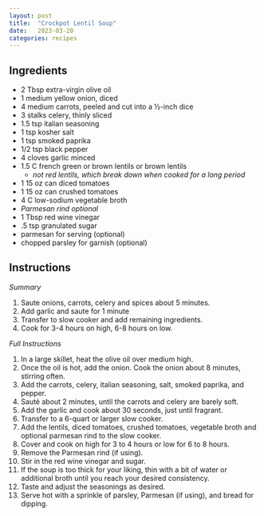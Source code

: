 ```yaml
---
layout: post
title:  "Crockpot Lentil Soup"
date:   2023-03-20
categories: recipes
---
```

Ingredients
--
- 2 Tbsp extra-virgin olive oil
- 1 medium yellow onion, diced
- 4 medium carrots, peeled and cut into a ½-inch dice
- 3 stalks celery, thinly sliced
- 1.5 tsp italian seasoning
- 1 tsp kosher salt
- 1 tsp smoked paprika
- 1/2 tsp black pepper
- 4 cloves garlic minced
- 1.5 C french green or brown lentils or brown lentils
	- *not red lentils, which break down when cooked for a long period*
- 1 15 oz can diced tomatoes
- 1 15 oz can crushed tomatoes
- 4 C low-sodium vegetable broth
- *Parmesan rind optional*
- 1 Tbsp red wine vinegar
- .5 tsp granulated sugar
- parmesan for serving (optional)
- chopped parsley for garnish (optional)

Instructions
--
*Summary*
1. Saute onions, carrots, celery and spices about 5 minutes.
2. Add garlic and saute for 1 minute
3. Transfer to slow cooker and add remaining ingredients.
4. Cook for 3-4 hours on high, 6-8 hours on low.

*Full Instructions*
1. In a large skillet, heat the olive oil over medium high.
2. Once the oil is hot, add the onion. Cook the onion about 8 minutes, stirring often.
3. Add the carrots, celery, italian seasoning, salt, smoked paprika, and pepper.
4. Sauté about 2 minutes, until the carrots and celery are barely soft.
5. Add the garlic and cook about 30 seconds, just until fragrant.
6. Transfer to a 6-quart or larger slow cooker.
7. Add the lentils, diced tomatoes, crushed tomatoes, vegetable broth and optional parmesan rind to the slow cooker.
8. Cover and cook on high for 3 to 4 hours or low for 6 to 8 hours.
9. Remove the Parmesan rind (if using).
10. Stir in the red wine vinegar and sugar.
11. If the soup is too thick for your liking, thin with a bit of water or additional broth until you reach your desired consistency.
12. Taste and adjust the seasonings as desired.
13. Serve hot with a sprinkle of parsley, Parmesan (if using), and bread for dipping.